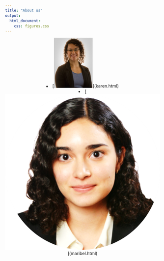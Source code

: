 ```yaml
--- 
title: "About us"
output: 
  html_document:
    css: figures.css
---
```

<script src="https://kit.fontawesome.com/0af1a424a5.js" crossorigin="anonymous"></script>

<div align="center">
<li class="photos"> [<img src="images/karen.png" style="width:25%">](karen.html) </li>
<li class="photos"> [<img src="images/maribel.png" style="padding: 0px">](maribel.html) </li>

</div>